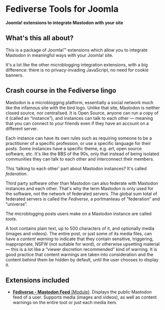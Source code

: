 # Fediverse Tools for Joomla

**Joomla! extensions to integrate Mastodon with your site**

## What's this all about?

This is a package of Joomla!™ extensions which allow you to integrate Mastodon in meaningful ways with your Joomla! site.

It's a lot like the other microblogging integration extensions, with a big difference: there is no privacy-invading JavaScript, no need for cookie banners. 

## Crash course in the Fediverse lingo

Mastodon is a microblogging platform, essentially a social network much like the infamous site with the bird logo. Unlike that site, Mastodon is neither closed source, nor centralised. It is Open Source, anyone can run a copy of it (called an “instance”), and instances can talk to each other — meaning that you can connect to your friends even if they have an account on a different server.

Each instance can have its own rules such as requiring someone to be a practitioner of a specific profession, or use a specific language for their posts. Some instances have a specific theme, e.g. art, open source software, etc. It's like the BBS of the 90s, only that instead of being isolated communities they can talk to each other and interconnect their members.

This ‘talking to each other’ part about Mastodon instances? It's called _federation_.

Third party software other than Mastodon can also federate with Mastodon instances and each other. That's why the term Mastodon is only used for the software, not the network of federated servers. The global sum total of federated servers is called the _Fediverse_, a portmanteau of “federation” and “universe”.

The microblogging posts users make on a Mastodon instance are called _toots_.

A toot contains plain text, up to 500 characters of it, and optionally media (images and videos). The entire post, or just some of its media files, can have a _content warning_ to indicate that they contain sensitive, triggering, inappropriate, NSFW (not suitable for word), or otherwise upsetting material — this is a lot like a “viewer discretion recommended” kind of warning. It is good practice that content warnings are taken into consideration and the content behind them be hidden by default, until the user chooses to display it.

## Extensions included

* [**Fediverse - Mastodon Feed** (Module)](mod_fediversefeed.md). Displays the public Mastodon feed of a user. Supports media (images and videos), as well as content warnings on the entire toot or just each media item.